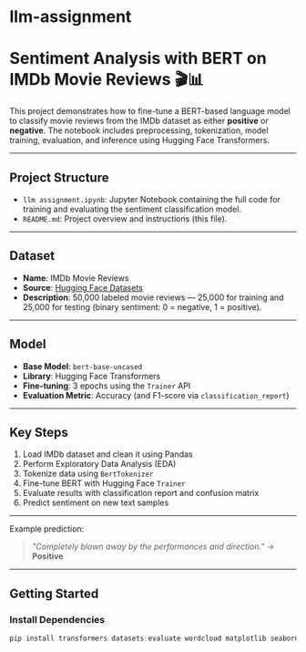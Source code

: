 # llm-assignment
# Sentiment Analysis with BERT on IMDb Movie Reviews 🎬📊

This project demonstrates how to fine-tune a BERT-based language model to classify movie reviews from the IMDb dataset as either **positive** or **negative**. The notebook includes preprocessing, tokenization, model training, evaluation, and inference using Hugging Face Transformers.

---

##  Project Structure

- `llm assignment.ipynb`: Jupyter Notebook containing the full code for training and evaluating the sentiment classification model.
- `README.md`: Project overview and instructions (this file).

---

##  Dataset

- **Name**: IMDb Movie Reviews  
- **Source**: [Hugging Face Datasets](https://huggingface.co/datasets/imdb)  
- **Description**: 50,000 labeled movie reviews — 25,000 for training and 25,000 for testing (binary sentiment: 0 = negative, 1 = positive).

---

## Model

- **Base Model**: `bert-base-uncased`
- **Library**: Hugging Face Transformers
- **Fine-tuning**: 3 epochs using the `Trainer` API
- **Evaluation Metric**: Accuracy (and F1-score via `classification_report`)

---

## Key Steps

1. Load IMDb dataset and clean it using Pandas
2. Perform Exploratory Data Analysis (EDA)
3. Tokenize data using `BertTokenizer`
4. Fine-tune BERT with Hugging Face `Trainer`
5. Evaluate results with classification report and confusion matrix
6. Predict sentiment on new text samples

---

Example prediction:
> _"Completely blown away by the performances and direction."_ → **Positive**

---

## Getting Started

### Install Dependencies

```bash
pip install transformers datasets evaluate wordcloud matplotlib seaborn
